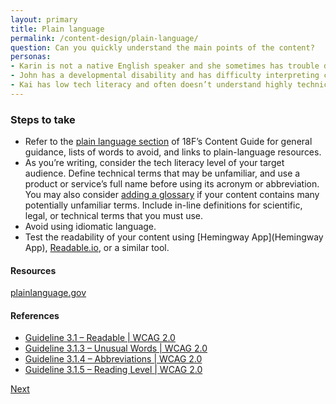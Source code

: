 ```yaml
---
layout: primary
title: Plain language
permalink: /content-design/plain-language/
question: Can you quickly understand the main points of the content?
personas:
- Karin is not a native English speaker and she sometimes has trouble decoding legal or bureaucratic language.
- John has a developmental disability and has difficulty interpreting content written above a sixth-grade reading level.
- Kai has low tech literacy and often doesn’t understand highly technical language.
---
```


### Steps to take
- Refer to the [plain language section](https://pages.18f.gov/content-guide/plain-language/) of 18F’s Content Guide for general guidance, lists of words to avoid, and links to plain-language resources.
- As you’re writing, consider the tech literacy level of your target audience. Define technical terms that may be unfamiliar, and use a product or service’s full name before using its acronym or abbreviation. You may also consider [adding a glossary](https://github.com/18F/glossary) if your content contains many potentially unfamiliar terms.
Include in-line definitions for scientific, legal, or technical terms that you must use.
- Avoid using idiomatic language.
- Test the readability of your content using [Hemingway App](Hemingway App), [Readable.io](https://readable.io/), or a similar tool.

#### Resources
[plainlanguage.gov](https://plainlanguage.gov/guidelines/)

#### References
- [Guideline 3.1 – Readable \| WCAG 2.0](https://www.w3.org/WAI/WCAG20/quickref/#meaning)
- [Guideline 3.1.3 – Unusual Words \| WCAG 2.0](https://www.w3.org/WAI/WCAG20/quickref/#meaning-idioms)
- [Guideline 3.1.4 – Abbreviations \| WCAG 2.0](https://www.w3.org/WAI/WCAG20/quickref/#meaning-located)
- [Guideline 3.1.5 – Reading Level \| WCAG 2.0](https://www.w3.org/WAI/WCAG20/quickref/#meaning-supplements)


<a class="usa-button button-next" href="{{ site.baseurl }}/content-design/reference-materials/">
  Next <i class="fa fa-chevron-right" aria-hidden="true"></i>
</a>
